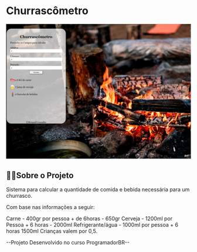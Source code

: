 # Churrascômetro

![Churracometro](https://github.com/RenanFern/Churrascometro/blob/main/imagens/projeto.png)

## 🧑‍💻Sobre o Projeto

Sistema para calcular a quantidade de comida e bebida necessária para um churrasco.

Com base nas informações a seguir:

Carne - 400gr por pessoa + de 6horas - 650gr
Cerveja - 1200ml por Pessoa + 6 horas - 2000ml
Refrigerante/água - 1000ml por pessoa + 6 horas 1500ml
Crianças valem por 0,5.


--Projeto Desenvolvido no curso ProgramadorBR--
